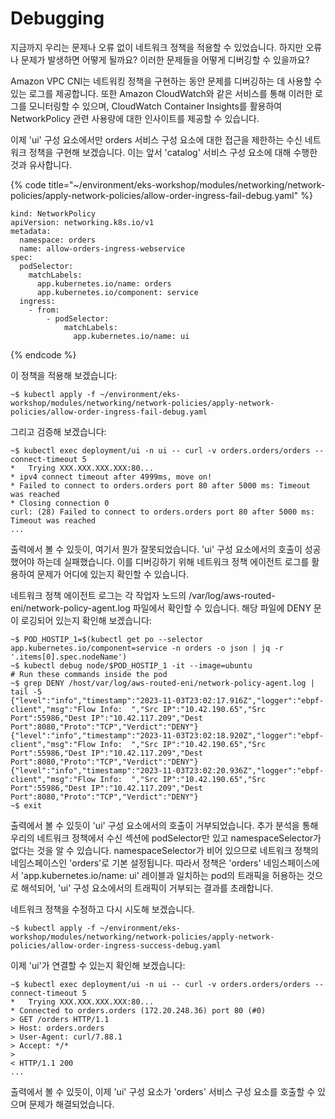 # Debugging

지금까지 우리는 문제나 오류 없이 네트워크 정책을 적용할 수 있었습니다. 하지만 오류나 문제가 발생하면 어떻게 될까요? 이러한 문제들을 어떻게 디버깅할 수 있을까요?

Amazon VPC CNI는 네트워킹 정책을 구현하는 동안 문제를 디버깅하는 데 사용할 수 있는 로그를 제공합니다. 또한 Amazon CloudWatch와 같은 서비스를 통해 이러한 로그를 모니터링할 수 있으며, CloudWatch Container Insights를 활용하여 NetworkPolicy 관련 사용량에 대한 인사이트를 제공할 수 있습니다.

이제 'ui' 구성 요소에서만 orders 서비스 구성 요소에 대한 접근을 제한하는 수신 네트워크 정책을 구현해 보겠습니다. 이는 앞서 'catalog' 서비스 구성 요소에 대해 수행한 것과 유사합니다.

{% code title="~/environment/eks-workshop/modules/networking/network-policies/apply-network-policies/allow-order-ingress-fail-debug.yaml" %}
```
kind: NetworkPolicy
apiVersion: networking.k8s.io/v1
metadata:
  namespace: orders
  name: allow-orders-ingress-webservice
spec:
  podSelector:
    matchLabels:
      app.kubernetes.io/name: orders
      app.kubernetes.io/component: service
  ingress:
    - from:
        - podSelector:
            matchLabels:
              app.kubernetes.io/name: ui

```
{% endcode %}

이 정책을 적용해 보겠습니다:

```
~$ kubectl apply -f ~/environment/eks-workshop/modules/networking/network-policies/apply-network-policies/allow-order-ingress-fail-debug.yaml
```

그리고 검증해 보겠습니다:

```
~$ kubectl exec deployment/ui -n ui -- curl -v orders.orders/orders --connect-timeout 5
*   Trying XXX.XXX.XXX.XXX:80...
* ipv4 connect timeout after 4999ms, move on!
* Failed to connect to orders.orders port 80 after 5000 ms: Timeout was reached
* Closing connection 0
curl: (28) Failed to connect to orders.orders port 80 after 5000 ms: Timeout was reached
...
```

출력에서 볼 수 있듯이, 여기서 뭔가 잘못되었습니다. 'ui' 구성 요소에서의 호출이 성공했어야 하는데 실패했습니다. 이를 디버깅하기 위해 네트워크 정책 에이전트 로그를 활용하여 문제가 어디에 있는지 확인할 수 있습니다.

네트워크 정책 에이전트 로그는 각 작업자 노드의 /var/log/aws-routed-eni/network-policy-agent.log 파일에서 확인할 수 있습니다. 해당 파일에 DENY 문이 로깅되어 있는지 확인해 보겠습니다:

```
~$ POD_HOSTIP_1=$(kubectl get po --selector app.kubernetes.io/component=service -n orders -o json | jq -r '.items[0].spec.nodeName')
~$ kubectl debug node/$POD_HOSTIP_1 -it --image=ubuntu
# Run these commands inside the pod
~$ grep DENY /host/var/log/aws-routed-eni/network-policy-agent.log | tail -5
{"level":"info","timestamp":"2023-11-03T23:02:17.916Z","logger":"ebpf-client","msg":"Flow Info:  ","Src IP":"10.42.190.65","Src Port":55986,"Dest IP":"10.42.117.209","Dest Port":8080,"Proto":"TCP","Verdict":"DENY"}
{"level":"info","timestamp":"2023-11-03T23:02:18.920Z","logger":"ebpf-client","msg":"Flow Info:  ","Src IP":"10.42.190.65","Src Port":55986,"Dest IP":"10.42.117.209","Dest Port":8080,"Proto":"TCP","Verdict":"DENY"}
{"level":"info","timestamp":"2023-11-03T23:02:20.936Z","logger":"ebpf-client","msg":"Flow Info:  ","Src IP":"10.42.190.65","Src Port":55986,"Dest IP":"10.42.117.209","Dest Port":8080,"Proto":"TCP","Verdict":"DENY"}
~$ exit
```

출력에서 볼 수 있듯이 'ui' 구성 요소에서의 호출이 거부되었습니다. 추가 분석을 통해 우리의 네트워크 정책에서 수신 섹션에 podSelector만 있고 namespaceSelector가 없다는 것을 알 수 있습니다. namespaceSelector가 비어 있으므로 네트워크 정책의 네임스페이스인 'orders'로 기본 설정됩니다. 따라서 정책은 'orders' 네임스페이스에서 'app.kubernetes.io/name: ui' 레이블과 일치하는 pod의 트래픽을 허용하는 것으로 해석되어, 'ui' 구성 요소에서의 트래픽이 거부되는 결과를 초래합니다.

네트워크 정책을 수정하고 다시 시도해 보겠습니다.

```
~$ kubectl apply -f ~/environment/eks-workshop/modules/networking/network-policies/apply-network-policies/allow-order-ingress-success-debug.yaml
```

이제 'ui'가 연결할 수 있는지 확인해 보겠습니다:

```
~$ kubectl exec deployment/ui -n ui -- curl -v orders.orders/orders --connect-timeout 5
*   Trying XXX.XXX.XXX.XXX:80...
* Connected to orders.orders (172.20.248.36) port 80 (#0)
> GET /orders HTTP/1.1
> Host: orders.orders
> User-Agent: curl/7.88.1
> Accept: */*
>
< HTTP/1.1 200
...
```



출력에서 볼 수 있듯이, 이제 'ui' 구성 요소가 'orders' 서비스 구성 요소를 호출할 수 있으며 문제가 해결되었습니다.
